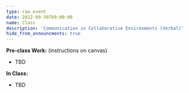 ```yaml
---
type: raw_event
date: 2022-09-30T09:00:00
name: Class
description: 'Communication in Collaborative Environments (Verbal)'
hide_from_announcments: true
---
```


**Pre-class Work:** (instructions on canvas)
* TBD

**In Class:**
* TBD
